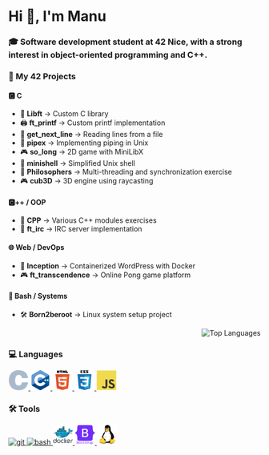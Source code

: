 # Hi 👋, I'm Manu
### 🎓 Software development student at 42 Nice, with a strong interest in object-oriented programming and C++.

### 📂 My 42 Projects

#### 🅲 C
- 🎨 **Libft** → Custom C library
- 🖨️ **ft_printf** → Custom printf implementation
- 📄 **get_next_line** → Reading lines from a file
- 🔗 **pipex** → Implementing piping in Unix
- 🎮 **so_long** → 2D game with MiniLibX
- 🐚 **minishell** → Simplified Unix shell
- 🧵 **Philosophers** → Multi-threading and synchronization exercise
- 🎮 **cub3D** → 3D engine using raycasting

#### 🅲++ / OOP
- 📘 **CPP** → Various C++ modules exercises
- 💬 **ft_irc** → IRC server implementation

#### 🌐 Web / DevOps
- 🐳 **Inception** → Containerized WordPress with Docker
- 🎮 **ft_transcendence** → Online Pong game platform

#### 🐧 Bash / Systems
- 🛠️ **Born2beroot** → Linux system setup project

<p align="right">
  <img src="https://github-readme-stats.vercel.app/api/top-langs/?username=maudiffr&layout=compact&theme=radical" alt="Top Languages" />
</p>

### 💻 Languages
<p align="left">
  <a href="https://www.cprogramming.com/" target="_blank" rel="noreferrer">
    <img src="https://raw.githubusercontent.com/devicons/devicon/master/icons/c/c-original.svg" alt="c" width="40" height="40"/>
  </a>
  <a href="https://www.w3schools.com/cpp/" target="_blank" rel="noreferrer">
    <img src="https://raw.githubusercontent.com/devicons/devicon/master/icons/cplusplus/cplusplus-original.svg" alt="cplusplus" width="40" height="40"/>
  </a>
  <a href="https://www.w3schools.com/html/" target="_blank" rel="noreferrer">
    <img src="https://raw.githubusercontent.com/devicons/devicon/master/icons/html5/html5-original-wordmark.svg" alt="html5" width="40" height="40"/>
  </a>
  <a href="https://www.w3schools.com/css/" target="_blank" rel="noreferrer">
    <img src="https://raw.githubusercontent.com/devicons/devicon/master/icons/css3/css3-original-wordmark.svg" alt="css3" width="40" height="40"/>
  </a>
  <a href="https://developer.mozilla.org/en-US/docs/Web/JavaScript" target="_blank" rel="noreferrer">
    <img src="https://raw.githubusercontent.com/devicons/devicon/master/icons/javascript/javascript-original.svg" alt="javascript" width="40" height="40"/>
  </a>
</p>

### 🛠 Tools
<p align="left">
  <a href="https://git-scm.com/" target="_blank" rel="noreferrer">
    <img src="https://www.vectorlogo.zone/logos/git-scm/git-scm-icon.svg" alt="git" width="40" height="40"/>
  </a>
  <a href="https://www.gnu.org/software/bash/" target="_blank" rel="noreferrer">
    <img src="https://www.vectorlogo.zone/logos/gnu_bash/gnu_bash-icon.svg" alt="bash" width="40" height="40"/>
  </a>
  <a href="https://www.docker.com/" target="_blank" rel="noreferrer">
    <img src="https://raw.githubusercontent.com/devicons/devicon/master/icons/docker/docker-original-wordmark.svg" alt="docker" width="40" height="40"/>
  </a>
  <a href="https://getbootstrap.com" target="_blank" rel="noreferrer">
    <img src="https://raw.githubusercontent.com/devicons/devicon/master/icons/bootstrap/bootstrap-plain-wordmark.svg" alt="bootstrap" width="40" height="40"/>
  </a>
  <a href="https://www.linux.org/" target="_blank" rel="noreferrer">
    <img src="https://raw.githubusercontent.com/devicons/devicon/master/icons/linux/linux-original.svg" alt="linux" width="40" height="40"/>
  </a>
</p>



<!--
**maudiffr/maudiffr** is a ✨ _special_ ✨ repository because its `README.md` (this file) appears on your GitHub profile.

Here are some ideas to get you started:

- 🔭 I’m currently working on ...
- 🌱 I’m currently learning ...
- 👯 I’m looking to collaborate on ...
- 🤔 I’m looking for help with ...
- 💬 Ask me about ...
- 📫 How to reach me: ...
- 😄 Pronouns: ...
- ⚡ Fun fact: ...
-->
